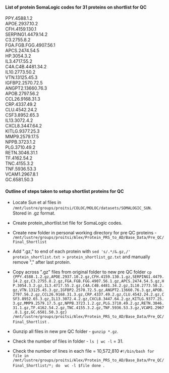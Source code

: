 #### List of protein SomaLogic codes for 31 proteins on shortlist for QC  

PPY.4588.1.2  
APOE.2937.10.2  
CFH.4159.130.1  
SERPING1.4479.14.2  
C3.2755.8.2  
FGA.FGB.FGG.4907.56.1  
APCS.2474.54.5  
HP.3054.3.2  
IL3.4717.55.2  
C4A.C4B.4481.34.2  
IL10.2773.50.2  
VTN.13125.45.3  
IGFBP2.2570.72.5  
ANGPT2.13660.76.3  
APOB.2797.56.2  
CCL26.9168.31.3  
CRP.4337.49.2  
CLU.4542.24.2  
CSF3.8952.65.3  
IL13.3072.4.2  
CXCL8.3447.64.2  
KITLG.9377.25.3  
MMP9.2579.17.5  
NPPB.3723.1.2  
PLG.3710.49.2  
RETN.3046.31.1  
TF.4162.54.2  
TNC.4155.3.2  
TNF.5936.53.3  
VCAM1.2967.8.1  
GC.6581.50.3  

#### Outline of steps taken to setup shortlist proteins for QC

- Locate Sun et al files in `/mnt/lustre/groups/proitsi/COLOC/MOLOC/datasets/SOMALOGIC_SUN`. Stored in .gz format.    

- Create protein_shortlist.txt file for SomaLogic codes.    

- Create new folder in personal working directory for pre QC proteins - `/mnt/lustre/groups/proitsi/Alex/Protein_PRS_to_AD/Base_Data/Pre_QC/Final_Shortlist`

- Add ".gz," to end of each protein with `sed 's/.*/&.gz,/' protein_shortlist.txt > protein_shortlist_gz.txt` and manually remove "," after last protein.  

- Copy across ".gz" files from original folder to new pre QC folder `cp {PPY.4588.1.2.gz,APOE.2937.10.2.gz,CFH.4159.130.1.gz,SERPING1.4479.14.2.gz,C3.2755.8.2.gz,FGA.FGB.FGG.4907.56.1.gz,APCS.2474.54.5.gz,HP.3054.3.2.gz,IL3.4717.55.2.gz,C4A.C4B.4481.34.2.gz,IL10.2773.50.2.gz,VTN.13125.45.3.gz,IGFBP2.2570.72.5.gz,ANGPT2.13660.76.3.gz,APOB.2797.56.2.gz,CCL26.9168.31.3.gz,CRP.4337.49.2.gz,CLU.4542.24.2.gz,CSF3.8952.65.3.gz,IL13.3072.4.2.gz,CXCL8.3447.64.2.gz,KITLG.9377.25.3.gz,MMP9.2579.17.5.gz,NPPB.3723.1.2.gz,PLG.3710.49.2.gz,RETN.3046.31.1.gz,TF.4162.54.2.gz,TNC.4155.3.2.gz,TNF.5936.53.3.gz,VCAM1.2967.8.1.gz,GC.6581.50.3.gz} /mnt/lustre/groups/proitsi/Alex/Protein_PRS_to_AD/Base_Data/Pre_QC/Final_Shortlist` .  

- Gunzip all files in new pre QC folder - `gunzip *.gz`.  

- Check the number of files in folder - `ls | wc -l` = 31.  

- Check the number of lines in each file = 10,572,810
	`#!/bin/bash
	 for file in /mnt/lustre/groups/proitsi/Alex/Protein_PRS_to_AD/Base_Data/Pre_QC/Final_Shortlist/*; do 
		wc -l $file
	 done
	`.  




